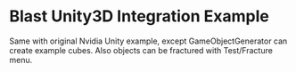 # Blast Unity3D Integration Example

Same with original Nvidia Unity example, except GameObjectGenerator can create example cubes. Also objects can be fractured with Test/Fracture menu.
